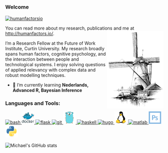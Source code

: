 
### Welcome

<p align="left">
<a href="https://twitter.com/humanfactorsio" target="blank"><img align="center" src="https://raw.githubusercontent.com/rahuldkjain/github-profile-readme-generator/master/src/images/icons/Social/twitter.svg" alt="humanfactorsio" height="20" width="30" /></a>
</p>

You can read more about my research, publications and me at http://humanfactors.io/.
<img src="https://raw.githubusercontent.com/humanfactors/humanfactors/master/Molen.png" align="right" width="180vw">

I’m a Research Fellow at the Future of Work Institute, Curtin University. My research broadly spans human factors, cognitive psychology, and the interaction between people and technological systems. I enjoy solving questions of applied relevancy with complex data and robust modelling techniques.

- 🌱 I’m currently learning **Nederlands, Advanced R, Bayesian Inference**

<h3 align="left">Languages and Tools:</h3>
<p align="left">
    <a href="https://www.gnu.org/software/bash/" target="_blank">
        <img src="https://www.vectorlogo.zone/logos/gnu_bash/gnu_bash-icon.svg" alt="bash" width="40" height="40" />
    </a>
    <a href="https://www.docker.com/" target="_blank">
        <img src="https://raw.githubusercontent.com/devicons/devicon/master/icons/docker/docker-original-wordmark.svg"
            alt="docker" width="40" height="40" />
    </a>
    <a href="https://flask.palletsprojects.com/" target="_blank">
        <img src="https://www.vectorlogo.zone/logos/pocoo_flask/pocoo_flask-icon.svg" alt="flask" width="40"
            height="40" />
    </a>
    <a href="https://git-scm.com/" target="_blank">
        <img src="https://www.vectorlogo.zone/logos/git-scm/git-scm-icon.svg" alt="git" width="40" height="40" />
    </a>
    <a href="https://golang.org" target="_blank">
        <img src="https://raw.githubusercontent.com/devicons/devicon/master/icons/go/go-original.svg" alt="go"
            width="40" height="40" />
    </a>
    <a href="https://www.haskell.org/" target="_blank">
        <img src="https://upload.wikimedia.org/wikipedia/commons/1/1c/Haskell-Logo.svg" alt="haskell" width="40"
            height="40" />
    </a>
    <a href="https://gohugo.io/" target="_blank">
        <img src="https://api.iconify.design/logos-hugo.svg" alt="hugo" width="40" height="40" />
    </a>
    <a href="https://www.linux.org/" target="_blank">
        <img src="https://raw.githubusercontent.com/devicons/devicon/master/icons/linux/linux-original.svg" alt="linux"
            width="40" height="40" />
    </a>
    <a href="https://www.mathworks.com/" target="_blank">
        <img src="https://upload.wikimedia.org/wikipedia/commons/2/21/Matlab_Logo.png" alt="matlab" width="40"
            height="40" />
    </a>
    <a href="https://www.photoshop.com/en" target="_blank">
        <img src="https://raw.githubusercontent.com/devicons/devicon/master/icons/photoshop/photoshop-line.svg"
            alt="photoshop" width="40" height="40" />
    </a>
    <a href="https://www.python.org" target="_blank">
        <img src="https://raw.githubusercontent.com/devicons/devicon/master/icons/python/python-original.svg"
            alt="python" width="40" height="40" />
    </a>
</p>

![Michael's GitHub stats](https://github-readme-stats.vercel.app/api/top-langs/?username=humanfactors&hide=javascript,c%2B%2B,html,Scilab,Roff&count_private=true&theme=dracula)
